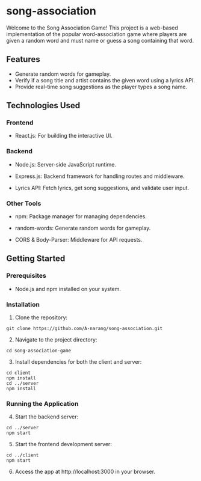 # song-association
 
Welcome to the Song Association Game! This project is a web-based implementation of the popular word-association game where players are given a random word and must name or guess a song containing that word.

## Features

- Generate random words for gameplay.
- Verify if a song title and artist contains the given word using a lyrics API.
- Provide real-time song suggestions as the player types a song name.

## Technologies Used

### Frontend

- React.js: For building the interactive UI.

### Backend

- Node.js: Server-side JavaScript runtime.

- Express.js: Backend framework for handling routes and middleware.

- Lyrics API: Fetch lyrics, get song suggestions, and validate user input.

### Other Tools

- npm: Package manager for managing dependencies.

- random-words: Generate random words for gameplay.

- CORS & Body-Parser: Middleware for API requests.

## Getting Started

### Prerequisites

- Node.js and npm installed on your system.

### Installation

1. Clone the repository:

```
git clone https://github.com/A-narang/song-association.git
```

2. Navigate to the project directory:

```
cd song-association-game
```

3. Install dependencies for both the client and server:

```
cd client
npm install
cd ../server
npm install
```

### Running the Application

4. Start the backend server:

```
cd ../server
npm start
```

5. Start the frontend development server:

```
cd ../client
npm start
```

6. Access the app at http://localhost:3000 in your browser.

